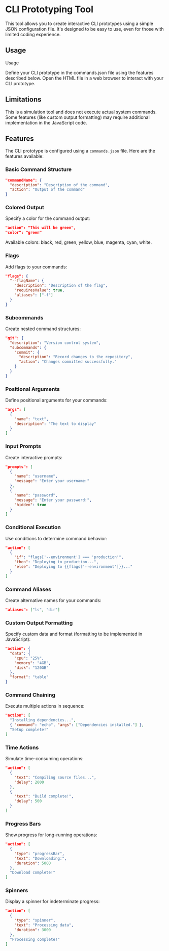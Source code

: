 # CLI Prototyping Tool

This tool allows you to create interactive CLI prototypes using a simple JSON configuration file. It's designed to be easy to use, even for those with limited coding experience.

## Usage

Usage

Define your CLI prototype in the commands.json file using the features described below.
Open the HTML file in a web browser to interact with your CLI prototype.

## Limitations

This is a simulation tool and does not execute actual system commands.
Some features (like custom output formatting) may require additional implementation in the JavaScript code.

## Features

The CLI prototype is configured using a `commands.json` file. Here are the features available:

### Basic Command Structure

```json
"commandName": {
  "description": "Description of the command",
  "action": "Output of the command"
}
```

### Colored Output

Specify a color for the command output:

```json
"action": "This will be green",
"color": "green"
```

Available colors: black, red, green, yellow, blue, magenta, cyan, white.

### Flags

Add flags to your commands:

```json
"flags": {
  "--flagName": {
    "description": "Description of the flag",
    "requiresValue": true,
    "aliases": ["-f"]
  }
}
```

### Subcommands

Create nested command structures:

```json
"git": {
  "description": "Version control system",
  "subcommands": {
    "commit": {
      "description": "Record changes to the repository",
      "action": "Changes committed successfully."
    }
  }
}
```

### Positional Arguments

Define positional arguments for your commands:

```json
"args": [
  {
    "name": "text",
    "description": "The text to display"
  }
]
```

### Input Prompts

Create interactive prompts:

```json
"prompts": [
  {
    "name": "username",
    "message": "Enter your username:"
  },
  {
    "name": "password",
    "message": "Enter your password:",
    "hidden": true
  }
]
```

### Conditional Execution

Use conditions to determine command behavior:

```json
"action": [
  {
    "if": "flags['--environment'] === 'production'",
    "then": "Deploying to production...",
    "else": "Deploying to {{flags['--environment']}}..."
  }
]
```

### Command Aliases

Create alternative names for your commands:

```json
"aliases": ["ls", "dir"]
```

### Custom Output Formatting

Specify custom data and format (formatting to be implemented in JavaScript):

```json
"action": {
  "data": {
    "cpu": "25%",
    "memory": "4GB",
    "disk": "120GB"
  },
  "format": "table"
}
```

### Command Chaining

Execute multiple actions in sequence:

```json
"action": [
  "Installing dependencies...",
  { "command": "echo", "args": ["Dependencies installed."] },
  "Setup complete!"
]
```

### Time Actions

Simulate time-consuming operations:

```json
"action": [
  {
    "text": "Compiling source files...",
    "delay": 2000
  },
  {
    "text": "Build complete!",
    "delay": 500
  }
]
```

### Progress Bars

Show progress for long-running operations:

```json
"action": [
  {
    "type": "progressBar",
    "text": "Downloading:",
    "duration": 5000
  },
  "Download complete!"
]
```

### Spinners

Display a spinner for indeterminate progress:

```json
"action": [
  {
    "type": "spinner",
    "text": "Processing data",
    "duration": 3000
  },
  "Processing complete!"
]
```
